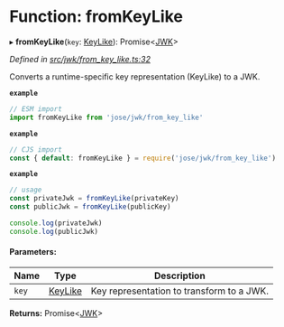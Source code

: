 # Function: fromKeyLike

▸ **fromKeyLike**(`key`: [KeyLike](../types/_types_d_.keylike.md)): Promise<[JWK](../interfaces/_types_d_.jwk.md)\>

*Defined in [src/jwk/from_key_like.ts:32](https://github.com/panva/jose/blob/v3.6.1/src/jwk/from_key_like.ts#L32)*

Converts a runtime-specific key representation (KeyLike) to a JWK.

**`example`** 
```js
// ESM import
import fromKeyLike from 'jose/jwk/from_key_like'
```

**`example`** 
```js
// CJS import
const { default: fromKeyLike } = require('jose/jwk/from_key_like')
```

**`example`** 
```js
// usage
const privateJwk = fromKeyLike(privateKey)
const publicJwk = fromKeyLike(publicKey)

console.log(privateJwk)
console.log(publicJwk)
```

#### Parameters:

Name | Type | Description |
------ | ------ | ------ |
`key` | [KeyLike](../types/_types_d_.keylike.md) | Key representation to transform to a JWK.  |

**Returns:** Promise<[JWK](../interfaces/_types_d_.jwk.md)\>

